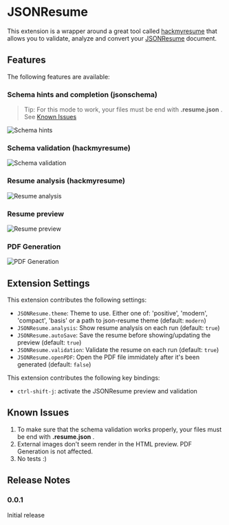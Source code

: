# JSONResume

This extension is a wrapper around a great tool called  [hackmyresume](http://please.hackmyresume.com/) that allows you to validate, analyze and convert your [JSONResume](https://jsonresume.org/) document.

## Features

The following features are available:

### Schema hints and completion (jsonschema)
> Tip: For this mode to work, your files must be end with **.resume.json** . See [Known Issues](#issues)

![Schema hints](images/schema.gif)

### Schema validation (hackmyresume)

![Schema validation](images/feature-x.png)

### Resume analysis (hackmyresume)

![Resume analysis](images/feature-x.png)

### Resume preview

![Resume preview](images/feature-x.png)

### PDF Generation

![PDF Generation](images/feature-x.png)


## Extension Settings
This extension contributes the following settings:

* `JSONResume.theme`: Theme to use. Either one of: 'positive', 'modern', 'compact', 'basis' or a path to json-resume theme (default: `modern`)
* `JSONResume.analysis`: Show resume analysis on each run (default: `true`) 
* `JSONResume.autoSave`: Save the resume before showing/updating the preview (default: `true`)
* `JSONResume.validation`: Validate the resume on each run (default: `true`)
* `JSONResume.openPDF`: Open the PDF file immidately after it's been generated (default: `false`)

This extension contributes the following key bindings:

* `ctrl-shift-j`: activate the JSONResume preview and validation

## <a name="issues"></a>Known Issues

1. To make sure that the schema validation works properly, your files must be end with **.resume.json** . 
2. External images don't seem render in the HTML preview. PDF Generation is not affected.
3. No tests :)

## Release Notes

### 0.0.1
Initial release

